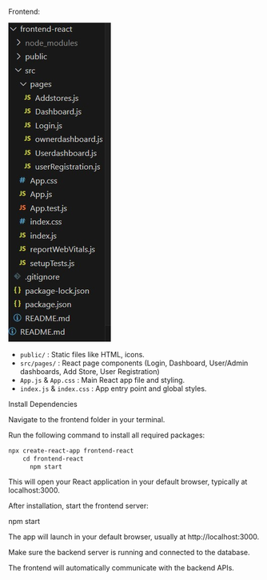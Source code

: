 Frontend:

![Frontend Screenshot](https://github.com/ganesh9912/ratings-app/blob/d1b9a90455100181ca8cd1014888a2382da5d0ab/projectimages/frontend.jpg?raw=true)


- `public/` : Static files like HTML, icons.
- `src/pages/` : React page components (Login, Dashboard, User/Admin dashboards, Add Store, User Registration)
- `App.js` & `App.css` : Main React app file and styling.
- `index.js` & `index.css` : App entry point and global styles.

Install Dependencies

Navigate to the frontend folder in your terminal.

Run the following command to install all required packages:

    npx create-react-app frontend-react
        cd frontend-react
          npm start

This will open your React application in your default browser, typically at localhost:3000.



After installation, start the frontend server:

npm start


The app will launch in your default browser, usually at http://localhost:3000.


Make sure the backend server is running and connected to the database.

The frontend will automatically communicate with the backend APIs.
